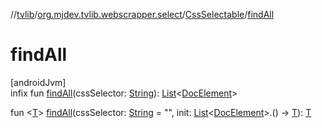 //[tvlib](../../../index.md)/[org.mjdev.tvlib.webscrapper.select](../index.md)/[CssSelectable](index.md)/[findAll](find-all.md)

# findAll

[androidJvm]\
infix fun [findAll](find-all.md)(cssSelector: [String](https://kotlinlang.org/api/latest/jvm/stdlib/kotlin/-string/index.html)): [List](https://kotlinlang.org/api/latest/jvm/stdlib/kotlin.collections/-list/index.html)&lt;[DocElement](../-doc-element/index.md)&gt;

fun &lt;[T](find-all.md)&gt; [findAll](find-all.md)(cssSelector: [String](https://kotlinlang.org/api/latest/jvm/stdlib/kotlin/-string/index.html) = &quot;&quot;, init: [List](https://kotlinlang.org/api/latest/jvm/stdlib/kotlin.collections/-list/index.html)&lt;[DocElement](../-doc-element/index.md)&gt;.() -&gt; [T](find-all.md)): [T](find-all.md)
